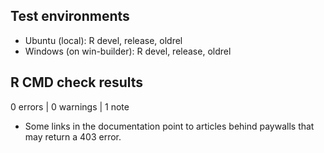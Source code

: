 ## Test environments
* Ubuntu (local): R devel, release, oldrel
* Windows (on win-builder): R devel, release, oldrel

## R CMD check results

0 errors | 0 warnings | 1 note

* Some links in the documentation point to articles behind paywalls that may return a 403 error.
